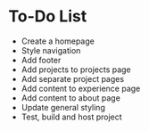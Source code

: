 # To-Do List

- Create a homepage
- Style navigation
- Add footer
- Add projects to projects page
- Add separate project pages
- Add content to experience page
- Add content to about page
- Update general styling
- Test, build and host project
